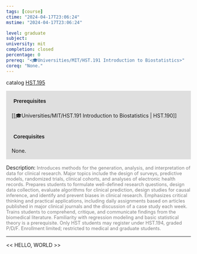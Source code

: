 ```yaml
---
tags: [course]
ctime: "2024-04-17T23:06:24"
mstime: "2024-04-17T23:06:24"

level: graduate
subject: 
university: mit
completion: closed
percentage: 0
prereq: "<🎓Universities/MIT/HST.191 Introduction to Biostatistics>"
coreq: "None."
---
```


catalog [HST.195](http://student.mit.edu/catalog/mHSTa.html#HST.195)

<span style="display: block; padding: 15px; background-color: rgb(100, 100, 100, 0.2);"><font id="m_prereq4001_0" style="display: block; font-family: Arial, sans-serif; font-weight: bold; padding: 5px">Prerequisites</font><br><span id="prereq4001_0">[[🎓Universities/MIT/HST.191 Introduction to Biostatistics | HST.190]]</span></span>
<span style="display: block; padding: 15px; background-color: rgb(100, 100, 100, 0.2);"><font id="m_coreq4001_0" style="display: block; font-family: Arial, sans-serif; font-weight: bold; padding: 5px">Corequisites</font><br><span id="coreq4001_0">None.</span></span>

<font style="">Description:</font>
<font style="color: grey; font-size: 0.8rem;">Introduces methods for the generation, analysis, and interpretation of data for clinical research. Major topics include the design of surveys, predictive models, randomized trials, clinical cohorts, and analyses of electronic health records. Prepares students to formulate well-defined research questions, design data collection, evaluate algorithms for clinical prediction, design studies for causal inference, and identify and prevent biases in clinical research. Emphasizes critical thinking and practical applications, including daily assignments based on articles published in major clinical journals and the discussion of a case study each week. Trains students to comprehend, critique, and communicate findings from the biomedical literature. Familiarity with regression modeling and basic statistical theory is a prerequisite. Only HST students may register under HST.194, graded P/D/F. Enrollment limited; restricted to medical and graduate students.</font>



---

<< HELLO, WORLD >>
